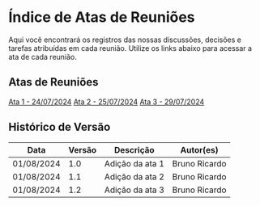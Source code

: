 # Índice de Atas de Reuniões

Aqui você encontrará os registros das nossas discussões, decisões e tarefas atribuídas em cada reunião. Utilize os links abaixo para acessar a ata de cada reunião.

## Atas de Reuniões

[Ata 1 - 24/07/2024](ata1.md)
[Ata 2 - 25/07/2024](ata2.md)
[Ata 3 - 29/07/2024](ata3.md)
<!-- - [Ata - DD/MM/AAAA](atas/atax.md) -->

## Histórico de Versão

| Data | Versão | Descrição | Autor(es) |
| ---- | ------ | --------- | --------- |
| 01/08/2024 | 1.0 | Adição da ata 1  | Bruno Ricardo |
| 01/08/2024 | 1.1 | Adição da ata 2 | Bruno Ricardo |
| 01/08/2024 | 1.2 | Adição da ata 3 | Bruno Ricardo |
